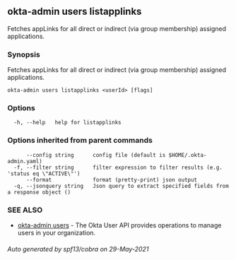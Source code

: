## okta-admin users listapplinks

Fetches appLinks for all direct or indirect (via group membership) assigned applications.

### Synopsis

Fetches appLinks for all direct or indirect (via group membership) assigned applications.

```
okta-admin users listapplinks <userId> [flags]
```

### Options

```
  -h, --help   help for listapplinks
```

### Options inherited from parent commands

```
      --config string      config file (default is $HOME/.okta-admin.yaml)
  -f, --filter string      filter expression to filter results (e.g. 'status eq \"ACTIVE\"')
      --format             format (pretty-print) json output
  -q, --jsonquery string   Json query to extract specified fields from a response object ()
```

### SEE ALSO

* [okta-admin users](okta-admin_users.md)	 - The Okta User API provides operations to manage users in your organization.

###### Auto generated by spf13/cobra on 29-May-2021
